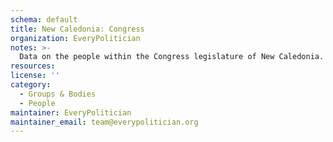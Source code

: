 ```yaml
---
schema: default
title: New Caledonia: Congress
organization: EveryPolitician
notes: >-
  Data on the people within the Congress legislature of New Caledonia.
resources:
license: ''
category:
  - Groups & Bodies
  - People
maintainer: EveryPolitician
maintainer_email: team@everypolitician.org
---
```

